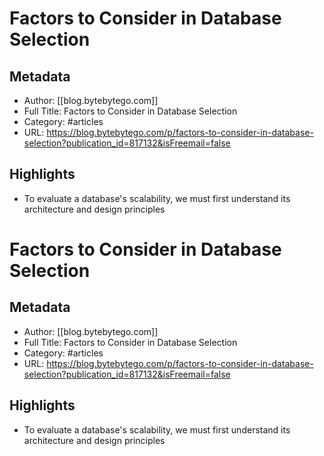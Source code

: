 # Factors to Consider in Database Selection

## Metadata
- Author: [[blog.bytebytego.com]]
- Full Title: Factors to Consider in Database Selection
- Category: #articles
- URL: https://blog.bytebytego.com/p/factors-to-consider-in-database-selection?publication_id=817132&isFreemail=false

## Highlights
- To evaluate a database's scalability, we must first understand its architecture and design principles
# Factors to Consider in Database Selection

## Metadata
- Author: [[blog.bytebytego.com]]
- Full Title: Factors to Consider in Database Selection
- Category: #articles
- URL: https://blog.bytebytego.com/p/factors-to-consider-in-database-selection?publication_id=817132&isFreemail=false

## Highlights
- To evaluate a database's scalability, we must first understand its architecture and design principles
